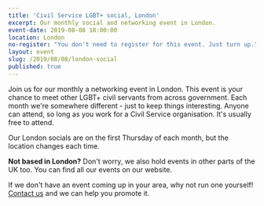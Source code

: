 ```yaml
---
title: 'Civil Service LGBT+ social, London'
excerpt: Our monthly social and networking event in London.
event-date: 2019-08-08 18:00:00
location: London
no-register: "You don't need to register for this event. Just turn up."
layout: event
slug: /2019/08/08/london-social
published: true
---
```

Join us for our monthly a networking event in London. This event is your chance to meet other LGBT+ civil servants from across government. Each month we're somewhere different - just to keep things interesting. Anyone can attend, so long as you work for a Civil Service organisation. It's usually free to attend.

Our London socials are on the first Thursday of each month, but the location changes each time.

**Not based in London?** Don't worry, we also hold events in other parts of the UK too. You can find all our events on our website.

If we don't have an event coming up in your area, why not run one yourself! [Contact us](/about/contact-us/) and we can help you promote it.